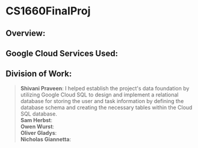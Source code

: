 # CS1660FinalProj
## Overview: <br>
## Google Cloud Services Used: <br>
## Division of Work: <br>
> **Shivani Praveen**: I helped establish the project's data foundation by utilizing Google Cloud SQL to design and implement a relational database for storing the user and task information by defining the database schema and creating the necessary tables within the Cloud SQL database. <br>
> **Sam Herbst**: <br>
> **Owen Wurst**: <br>
> **Oliver Gladys**: <br>
> **Nicholas Giannetta**: <br>
